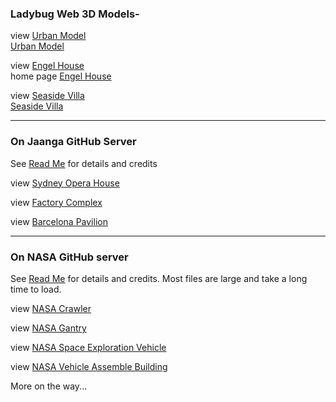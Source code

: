 

### Ladybug Web 3D Models-
view [Urban Model]( #https://ladybug-analysis-tools.github.io/3d-models/content/obj/urban_model_001/model.mtl#sx=0.1#sy=0.1#sz=0.1#rx=-90#px=-15#pz=-20#cx=-32#cy=39#cz=92 )  
[Urban Model]( https://ladybug-analysis-tools.github.io/3d-models/content/obj/index.html#urban_model_001/readme.md )

view [Engel House]( #https://ladybug-analysis-tools.github.io/3d-models/content/obj/engel-house/AngelHouse_Bauhaus-in-Israel-r2.obj#rx=-90#px=-30#pz=25#cx=-11#cy=16#cz=51#tx=-4#ty=5#tz=-1#rx=-90#px=-30#pz=25#cx=-34#cy=40#cz=13#tx=-1#ty=2#tz=-7 )  
home page [Engel House]( https://ladybug-analysis-tools.github.io/3d-models/content/obj/engel-house/ )

view [Seaside Villa]( #https://ladybug-analysis-tools.github.io/3d-models/content/obj/seaside-villa-obj/seaside-villa.mtl#mo=4#da=17#hr=12#mn=0#sx=0.03#sy=0.03#sz=0.03#cx=43#cy=11#cz=2#tx=-44#ty=13#tz=-23 )  
[Seaside Villa]( http://ladybug-analysis-tools.github.io/3d-models/content/obj/index.html#seaside-villa-obj/readme.md )

***

### On Jaanga GitHub Server

See [Read Me]( http://jaanga.github.io/3d-models/ ) for details and credits

view [Sydney Opera House]( #https://jaanga.github.io/3d-models/obj/architecture/sydney-opera-house/sydney-opera-house.obj#sx=0.2#sy=0.2#sz=0.2#pz=80#cx=89#cy=28#cz=-13#tx=-2#ty=5#tz=-6 )

view [Factory Complex]( #https://jaanga.github.io/3d-models/obj/architecture/factory-complex/factory-complex.obj#sx=0.02#sy=0.02#sz=0.02#cx=60#cy=29#cz=-34#tx=12#ty=-10#tz=10 )

view [Barcelona Pavilion]( #https://jaanga.github.io/3d-models/obj/architecture/barcelona-pavilion/barcelona-pavilion.mtl#px=-30#pz=20#cx=39#cy=24#cz=-52#tx=3#ty=5#tz=-1#la=37.796#lo=-122.398#mo=4#da=17#hr=12#mn=0#px=-30#pz=20#cx=-39#cy=24#cz=38#tx=-11#ty=4#tz=-6 )

***

### On NASA GitHub server

See [Read Me]( https://github.com/nasa/NASA-3D-Resources ) for details and credits. Most files are large and take a long time to load.

view [NASA Crawler]( #https://cdn.rawgit.com/nasa/NASA-3D-Resources/master/3D%20Models/Crawler/crawler.mtl#cx=8#cy=12#cz=15#tx=-4#ty=2#tz=1 )

view [NASA Gantry]( #https://cdn.rawgit.com/nasa/NASA-3D-Resources/master/3D%20Models/Gantry/Gantry.mtl#cx=14#cy=8#cz=-13#tx=1#ty=2#tz=5 )

view [NASA Space Exploration Vehicle]( #https://cdn.rawgit.com/nasa/NASA-3D-Resources/master/3D%20Models/Space%20Exporation%20Vehicle/MMSEV.mtl#cx=-4#cy=-0#cz=4#ty=-1 )

view [NASA Vehicle Assemble Building]( #https://cdn.rawgit.com/nasa/NASA-3D-Resources/master/3D%20Models/Vehicle%20Assembly%20Building%20(VAB)/VAB.mtl#cx=15#cy=4#cz=24#ty=1 )

More on the way...


